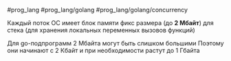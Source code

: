 #prog_lang #prog_lang/golang #prog_lang/golang/concurrency 

Каждый поток ОС имеет блок памяти фикс размера (до **2 Мбайт**) для стека (для хранения локальных переменных вызовов функций)

Для go-подпрограмм 2 Мбайта могут быть слишком большими
Поэтому они начинают с 2 Кбайт и при необходимости растут до 1 Гбайта